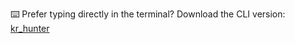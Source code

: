 ⌨️ Prefer typing directly in the terminal?
Download the CLI version: [kr_hunter](https://github.com/esmaeil/kr_hunter)

